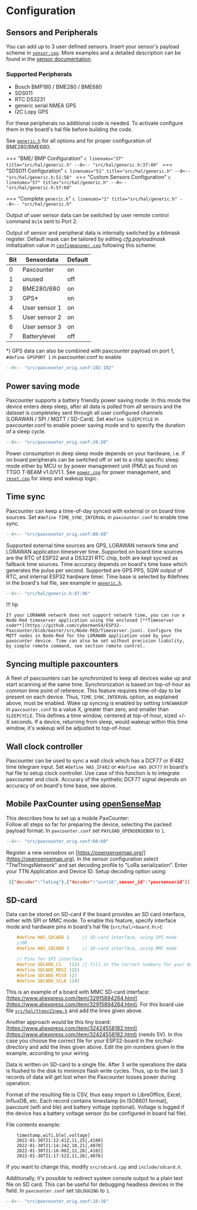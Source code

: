 # Configuration

## Sensors and Peripherals

You can add up to 3 user defined sensors. Insert your sensor's payload scheme in [`sensor.cpp`](https://github.com/cyberman54/ESP32-Paxcounter/blob/master/src/sensor.cpp). More examples and a detailed description can be found in the [sensor documentation](custom-sensors.md).

### Supported Peripherals

* Bosch BMP180 / BME280 / BME680
* SDS011
* RTC DS3231
* generic serial NMEA GPS
* I2C Lopy GPS

For these peripherals no additional code is needed. To activate configure them in the board's hal file before building the code.

See [`generic.h`](https://github.com/cyberman54/ESP32-Paxcounter/blob/master/src/hal/generic.h) for all options and for proper configuration of BME280/BME680.

=== "BME/ BMP Configuration"
	```c linenums="37" title="src/hal/generic.h"
	--8<-- "src/hal/generic.h:37:49"
	```
=== "SDS011 Configuration"
	```c linenums="51" title="src/hal/generic.h"
	--8<-- "src/hal/generic.h:51:56"
	```
=== "Custom Sensors Configuration"
	```c linenums="57" title="src/hal/generic.h"
	--8<-- "src/hal/generic.h:57:60"
	```

=== "Complete `generic.h`"
	```c linenums="1" title="src/hal/generic.h"
	--8<-- "src/hal/generic.h"
	```

Output of user sensor data can be switched by user remote control command `0x14` sent to Port 2.

Output of sensor and peripheral data is internally switched by a bitmask register. Default mask can be tailored by editing *cfg.payloadmask* initialization value in [`configmanager.cpp`](https://github.com/cyberman54/ESP32-Paxcounter/blob/master/src/configmanager.cpp) following this scheme:

| Bit | Sensordata    | Default |
| --- | ------------- | ------- |
| 0   | Paxcounter    | on      |
| 1   | unused        | off     |
| 2   | BME280/680    | on      |
| 3   | GPS*          | on      |
| 4   | User sensor 1 | on      |
| 5   | User sensor 2 | on      |
| 6   | User sensor 3 | on      |
| 7   | Batterylevel  | off     |

\*) GPS data can also be combined with paxcounter payload on port 1, `#define GPSPORT 1` in paxcounter.conf to enable

```c linenums="102" title="src/paxcounter_orig.conf"
--8<-- "src/paxcounter_orig.conf:102:102"
```


## Power saving mode

Paxcounter supports a battery friendly power saving mode. In this mode the device enters deep sleep, after all data is polled from all sensors and the dataset is completeley sent through all user configured channels (LORAWAN / SPI / MQTT / SD-Card). Set `#define SLEEPCYCLE` in paxcounter.conf to enable power saving mode and to specify the duration of a sleep cycle.

```c linenums="20" title="src/paxcounter_orig.conf"
--8<-- "src/paxcounter_orig.conf:20:20"
```


 Power consumption in deep sleep mode depends on your hardware, i.e. if on board peripherals can be switched off or set to a chip specific sleep mode either by MCU or by power management unit (PMU) as found on TTGO T-BEAM v1.0/V1.1. See [`power.cpp`](https://github.com/cyberman54/ESP32-Paxcounter/blob/master/src/power.cpp) for power management, and [`reset.cpp`](https://github.com/cyberman54/ESP32-Paxcounter/blob/master/src/reset.cpp) for sleep and wakeup logic.



## Time sync

Paxcounter can keep a time-of-day synced with external or on board time sources. Set `#define TIME_SYNC_INTERVAL` in `paxcounter.conf` to enable time sync.

```c linenums="88" title="src/paxcounter_orig.conf"
--8<-- "src/paxcounter_orig.conf:88:88"
```

Supported external time sources are GPS, LORAWAN network time and LORAWAN application timeserver time. Supported on board time sources are the RTC of ESP32 and a DS3231 RTC chip, both are kept sycned as fallback time sources. Time accuracy depends on board's time base which generates the pulse per second. Supported are GPS PPS, SQW output of RTC, and internal ESP32 hardware timer. Time base is selected by #defines in the board's hal file, see example in [`generic.h`](https://github.com/cyberman54/ESP32-Paxcounter/blob/master/src/hal/generic.h).

```c linenums="87" title="src/hal/generic.h"
--8<-- "src/hal/generic.h:87:96"
```


!!! tip

	If your LORAWAN network does not support network time, you can run a Node-Red timeserver application using the enclosed [**Timeserver code**](https://github.com/cyberman54/ESP32-Paxcounter/blob/master/src/Node-RED/Timeserver.json). Configure the MQTT nodes in Node-Red for the LORAWAN application used by your paxocunter device. Time can also be set without precision liability, by simple remote command, see section remote control.

## Syncing multiple paxcounters 

A fleet of paxcounters can be synchronized to keep all devices wake up and start scanning at the same time. Synchronization is based on top-of-hour as common time point of reference. This feature requires time-of-day to be present on each device. Thus, `TIME_SYNC_INTERVAL` option, as explained above, must be enabled. Wake up syncing is enabled by setting `SYNCWAKEUP` in `paxcounter.conf` to a value X, greater than zero, and smaller than `SLEEPCYCLE`. This defines a time window, centered at top-of-hour, sized +/- X seconds. If a device, returning from sleep, would wakeup within this time window, it's wakeup will be adjusted to top-of-hour.

## Wall clock controller

Paxcounter can be used to sync a wall clock which has a DCF77 or IF482 time telegram input. Set `#define HAS_IF482` or `#define HAS_DCF77` in board's hal file to setup clock controller. Use case of this function is to integrate paxcounter and clock. Accurary of the synthetic DCF77 signal depends on accuracy of on board's time base, see above.

## Mobile PaxCounter using <A HREF="https://opensensemap.org/">openSenseMap</A>

This describes how to set up a mobile PaxCounter:<br> Follow all steps so far for preparing the device, selecting the packed payload format. In `paxcounter.conf` set `PAYLOAD_OPENSENSEBOX` to `1`.

```c linenums="60" title="src/paxcounter_orig.conf"
--8<-- "src/paxcounter_orig.conf:60:60"
```

 Register a new sensebox on [https://opensensemap.org/](https://opensensemap.org). In the sensor configuration select "TheThingsNetwork" and set decoding profile to "LoRa serialization". Enter your TTN Application and Device ID. Setup decoding option using:

```json
 [{"decoder":"latLng"},{"decoder":"uint16",sensor_id":"yoursensorid"}]
```

## SD-card

Data can be stored on SD-card if the board provides an SD card interface, either with SPI or MMC mode. To enable this feature, specify interface mode and hardware pins in board's hal file (`src/hal/<board.h\>`):

```c
    #define HAS_SDCARD 1     // SD-card interface, using SPI mode
	//OR
	#define HAS_SDCARD 2     // SD-card interface, using MMC mode

    // Pins for SPI interface
    #define SDCARD_CS   (13) // fill in the correct numbers for your board
    #define SDCARD_MOSI (15)
    #define SDCARD_MISO (2)
    #define SDCARD_SCLK (14)
```

This is an example of a board with MMC SD-card interface: [https://www.aliexpress.com/item/32915894264.html](https://www.aliexpress.com/item/32915894264.html). For this board use file [`src/hal/ttgov21new.h`](https://github.com/cyberman54/ESP32-Paxcounter/blob/master/src/hal/ttgov21new.h) and add the lines given above.

Another approach would be this tiny board: [https://www.aliexpress.com/item/32424558182.html](https://www.aliexpress.com/item/32424558182.html) (needs 5V).
In this case you choose the correct file for your ESP32-board in the src/hal-directory and add the lines given above. Edit the pin numbers given in the example, according to your wiring.

Data is written on SD-card to a single file. After 3 write operations the data is flushed to the disk to minimize flash write cycles. Thus, up to the last 3 records of data will get lost when the Paxcounter looses power during operation.

Format of the resulting file is CSV, thus easy import in LibreOffice, Excel, InfluxDB, etc. Each record contains timestamp (in ISO8601 format), paxcount (wifi and ble) and battery voltage (optional). Voltage is logged if the device has a battery voltage sensor (to be configured in board hal file).

File contents example:
```csv
	timestamp,wifi,ble[,voltage]
	2022-01-30T21:12:41Z,11,25[,4100]
	2022-01-30T21:14:24Z,10,21[,4070]
	2022-01-30T21:16:08Z,12,26[,4102]
	2022-01-30T21:17:52Z,11,26[,4076]
```
If you want to change this, modify `src/sdcard.cpp` and `include/sdcard.h`.

Additionally, it's possible to redirect system console output to a plain text file on SD card. This can be useful for debugging headless devices in the field. In `paxcounter.conf` set `SDLOGGING` to `1`.

```c linenums="16" title="src/paxcounter_orig.conf"
--8<-- "src/paxcounter_orig.conf:16:16"
```